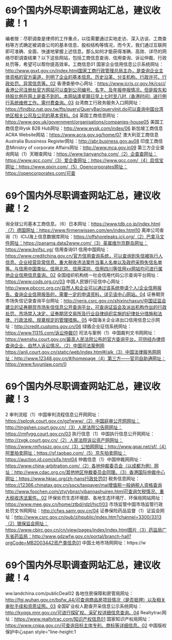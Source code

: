 # 69个国内外尽职调查网站汇总，建议收藏！1

编者按：尽职调查是律师的工作重点，以往需要通过实地走访、深入访谈、工商查档等方式确定被调查公司的基本信息、股权结构等情况，而今天，我们通过互联网即可准确、全面、快速地掌握上述信息。那么如何才能获得准确、高效、详尽的网络尽职调查结果？以下这些网站，包括工商信息查询、信用查询、诉讼仲裁、行政处罚等，希望可以帮你提高效率。工商信息01 国家企业信用信息公示系统网址：http://www.gsxt.gov.cn/index.html国家工商行政管理总局主办，是查询企业主体资格的官方渠道，列明了企业的基本信息、历史沿革、分支机构、行政许可、行政处罚、异常信息等。02 香港查册中心网址：https://www.icris.cr.gov.hk/csci/香港公司注册处官方网站可以查到公司编号、名字、及年报申报情况。但是股东和持股比例在网上是查不到的。本网站逢星期日早上七时至八时（香港时间）进行例行系统维修工作。需付费查询。03 台湾商工行政务服务入口网网址：https://findbiz.nat.gov.tw/fts/query/QueryBar/queryInit.do可以查询中国台湾地区相关公司及公司的基本资料。04 英国工商信息网址：https://www.gov.uk/government/organisations/companies-house05 美国工商信息Wysk B2B Hub网址：http://www.wysk.com/index/06 新加坡工商信息ACRA Website网站：https://www.acra.gov.sg/home/07 澳大利亚工商信息Australia Bussiness Register网址：http://abr.business.gov.au08 印度工商信息Ministry of corporate Affairs网址：http://www.mca.gov.in09 第三方企业查询网站（1）天眼查网址：https://www.tianyancha.com/（2）企查查网址：https://www.qcc.com/（3）爱企查网址：https://www.qcc.com/（4）启信宝网址：https://www.qixin.com/（5）Opencorporates网址：https://opencorporates.com/可查

# 69个国内外尽职调查网站汇总，建议收藏！2

询全球公司基本工商信息。（6）日本网址：https://www.tdb.co.jp/index.html（7）德国网址：https://www.firmenwissen.com/en/index.html10 离岸公司查询（1）ICIJ海上信息数据库网址：https://offshoreleaks.icij.org/（2）巴拿马文件网址：https://panama.data2www.com/（3）英属维尔京群岛网址：https://www.bvifsc.vg/ 信用查询01 信用中国网址：https://www.creditchina.gov.cn/官方信用查询系统，可以查询到失信被执行人信息、企业经营异常信息、重大税收违法案件当事人名单以及政府采购失信名单等。与信用中国类似，信用北京、信用深圳、信用四川等信用xx网站均可进行属地企业信用信息查询。02 全国组织机构统一社会信用代码公示查询平台网址：https://www.cods.org.cn/03 中国人民银行征信中心网址：http://www.pbccrc.org.cn/自然人和企业可以通过该系统申请个人/企业信用报告。查询企业信用报告的，需要一定的申请资料，详见该中心网站。04 证券期货市场失信记录查询平台网址：http://neris.csrc.gov.cn/shixinchaxun/中国证监会建立的证券期货市场失信信息公开查询平台，可查询证监会及派出机构作出的行政处罚、市场禁入决定，证券期货交易所及行业自律组织实施的纪律处分措施和法律、行政法规、规章规定的管理措施。05 中国海关企业进出口信用信息公示网址：http://credit.customs.gov.cn/06 绿盾企业征信系统网址：https://www.11315.com/诉讼仲裁01 司法与案例（1）中国裁判文书网网址：https://wenshu.court.gov.cn/最高人民法院公布的官方查询平台，可供经办律师查询企业、自然人诉讼情况。（2）中国司法案例网https://anli.court.gov.cn/static/web/index.html#/alk（3）中国法律服务网网址：http://www.12348.gov.cn/#/homepage（4）第三方——官司自助通网址：https://www.fuyunlaw.com/0

# 69个国内外尽职调查网站汇总，建议收藏！3

2 审判流程（1）中国审判流程信息公开网网址：https://splcgk.court.gov.cn/gzfwww/（2）中国庭审公开网网址：http://tingshen.court.gov.cn/（3）人民法院公告网网址：https://rmfygg.court.gov.cn/03 执行信息（1）中国执行信息公开网网址：http://zxgk.court.gov.cn/（2）人民法院诉讼资产网网址：https://www.rmfysszc.gov.cn/（3）公拍网网址：http://www.gpai.net/sf/（4）阿里拍卖网址：https://sf.taobao.com/（5）京东拍卖网址：https://auction.jd.com/sifa.html04 仲裁信息（1）中国仲裁网网址：https://www.china-arbitration.com/（2）各地仲裁委员会（以成都为例）网址：http://www.cdac.org.cn/其他地区仲裁委员会同理。（3）香港国际仲裁中心网址：https://www.hkiac.org/zh-hans行政处罚01 税务信息网址：https://12366.chinatax.gov.cn/sscx/taxpayer/mai增值税一般纳税人资格查询http://www.foochen.com/zty/ybnsr/yibannashuiren.html可查询欠税情况、重大税收违法案件。02 环保处罚生态环境部、各地生态环境厅、环保局网站网址：https://www.mee.gov.cn/home/ztbd/rdzl/hjcf/03 市场监管中国市场监管行政处罚文书网网址：http://cfws.samr.gov.cn/04 证券保险药品监督（1）证监会网址：http://www.csrc.gov.cn/pub/zjhpublic/index.htm?channel=3300/3313（2）银保监会网址：https://www.cbirc.gov.cn/cn/view/pages/index/index.html图片（3）药监局广东省药监局：http://www.gdzwfw.gov.cn/portal/branch-hall?orgCode=MB2D03442资产类信息01 中国土地市场网网址：https://w

# 69个国内外尽职调查网站汇总，建议收藏！4

ww.landchina.com/publicDeal02 各地住房保障和房管局网址：http://fgj.wuhan.gov.cn/bsfw_44/可查询商品房项目情况（是否抵押）以及相关审批手续和资质证照。03 全国矿业权人勘查开采信息公示系统网址：http://kyqgs.mnr.gov.cn/可进行探矿权、采矿权详细信息查询。04 Realtytrac网址：https://www.realtytrac.com/知识产权信息01 国家知识产权局网址：https://www.cnipa.gov.cn/可查询目标主体专利、商标等详细信息。02 中国版权保护中心span style="line-height:1

